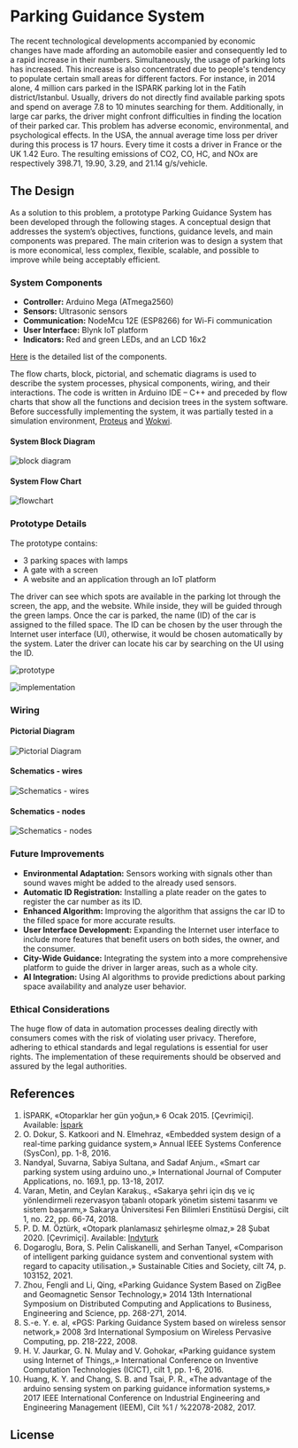 # Parking Guidance System

The recent technological developments accompanied by economic changes have made affording an automobile easier and consequently led to a rapid increase in their numbers. Simultaneously, the usage of parking lots has increased. This increase is also concentrated due to people's tendency to populate certain small areas for different factors. For instance, in 2014 alone, 4 million cars parked in the ISPARK parking lot in the Fatih district/Istanbul. Usually, drivers do not directly find available parking spots and spend on average 7.8 to 10 minutes searching for them. Additionally, in large car parks, the driver might confront difficulties in finding the location of their parked car. This problem has adverse economic, environmental, and psychological effects. In the USA, the annual average time loss per driver during this process is 17 hours. Every time it costs a driver in France or the UK 1.42 Euro. The resulting emissions of CO2, CO, HC, and NOx are respectively 398.71, 19.90, 3.29, and 21.14 g/s/vehicle.

## The Design

As a solution to this problem, a prototype Parking Guidance System has been developed through the following stages. A conceptual design that addresses the system’s objectives, functions, guidance levels, and main components was prepared. The main criterion was to design a system that is more economical, less complex, flexible, scalable, and possible to improve while being acceptably efficient.

### System Components

- **Controller:** Arduino Mega (ATmega2560)
- **Sensors:** Ultrasonic sensors
- **Communication:** NodeMcu 12E (ESP8266) for Wi-Fi communication
- **User Interface:** Blynk IoT platform
- **Indicators:** Red and green LEDs, and an LCD 16x2

[Here](./drawings/fritzing/components-list.md) is the detailed list of the components.

The flow charts, block, pictorial, and schematic diagrams is used to describe the system processes, physical components, wiring, and their interactions. The code is written in Arduino IDE – C++ and preceded by flow charts that show all the functions and decision trees in the system software. Before successfully implementing the system, it was partially tested in a simulation environment, [Proteus](./drawings/proteus/) and [Wokwi](https://wokwi.com/projects/333014911768592980).

#### System Block Diagram

![block diagram](./drawings/system%20block%20diagram.svg)

#### System Flow Chart

![flowchart](./drawings/PGS%20flowchart.svg)

### Prototype Details

The prototype contains:

- 3 parking spaces with lamps
- A gate with a screen
- A website and an application through an IoT platform

The driver can see which spots are available in the parking lot through the screen, the app, and the website. While inside, they will be guided through the green lamps. Once the car is parked, the name (ID) of the car is assigned to the filled space. The ID can be chosen by the user through the Internet user interface (UI), otherwise, it would be chosen automatically by the system. Later the driver can locate his car by searching on the UI using the ID.

![prototype](./drawings/prototype.jpg)

![implementation](./drawings/implementation.jpeg)

### Wiring

#### Pictorial Diagram

![Pictorial Diagram](./drawings/Pictorial%20Diagram.png)

#### Schematics - wires

![Schematics - wires](./drawings/schematic%20wire.png)

#### Schematics - nodes

![Schematics - nodes](./drawings/schematic%20node.png)

### Future Improvements

- **Environmental Adaptation:** Sensors working with signals other than sound waves might be added to the already used sensors.
- **Automatic ID Registration:** Installing a plate reader on the gates to register the car number as its ID.
- **Enhanced Algorithm:** Improving the algorithm that assigns the car ID to the filled space for more accurate results.
- **User Interface Development:** Expanding the Internet user interface to include more features that benefit users on both sides, the owner, and the consumer.
- **City-Wide Guidance:** Integrating the system into a more comprehensive platform to guide the driver in larger areas, such as a whole city.
- **AI Integration:** Using AI algorithms to provide predictions about parking space availability and analyze user behavior.

### Ethical Considerations

The huge flow of data in automation processes dealing directly with consumers comes with the risk of violating user privacy. Therefore, adhering to ethical standards and legal regulations is essential for user rights. The implementation of these requirements should be observed and assured by the legal authorities.

## References

1. İSPARK, «Otoparklar her gün yoğun,» 6 Ocak 2015. [Çevrimiçi]. Available: [İspark](https://ispark.istanbul/)
2. O. Dokur, S. Katkoori and N. Elmehraz, «Embedded system design of a real-time parking guidance system,» Annual IEEE Systems Conference (SysCon), pp. 1-8, 2016.
3. Nandyal, Suvarna, Sabiya Sultana, and Sadaf Anjum., «Smart car parking system using arduino uno.,» International Journal of Computer Applications, no. 169.1, pp. 13-18, 2017.
4. Varan, Metin, and Ceylan Karakuş., «Sakarya şehri için dış ve iç yönlendirmeli rezervasyon tabanlı otopark yönetim sistemi tasarımı ve sistem başarımı,» Sakarya Üniversitesi Fen Bilimleri Enstitüsü Dergisi, cilt 1, no. 22, pp. 66-74, 2018.
5. P. D. M. Öztürk, «Otopark planlamasız şehirleşme olmaz,» 28 Şubat 2020. [Çevrimiçi]. Available: [Indyturk](https://www.indyturk.com/)
6. Dogaroglu, Bora, S. Pelin Caliskanelli, and Serhan Tanyel, «Comparison of intelligent parking guidance system and conventional system with regard to capacity utilisation.,» Sustainable Cities and Society, cilt 74, p. 103152, 2021.
7. Zhou, Fengli and Li, Qing, «Parking Guidance System Based on ZigBee and Geomagnetic Sensor Technology,» 2014 13th International Symposium on Distributed Computing and Applications to Business, Engineering and Science, pp. 268-271, 2014.
8. S.-e. Y. e. al, «PGS: Parking Guidance System based on wireless sensor network,» 2008 3rd International Symposium on Wireless Pervasive Computing, pp. 218-222, 2008.
9. H. V. Jaurkar, G. N. Mulay and V. Gohokar, «Parking guidance system using Internet of Things,,» International Conference on Inventive Computation Technologies (ICICT), cilt 1, pp. 1-6, 2016.
10. Huang, K. Y. and Chang, S. B. and Tsai, P. R., «The advantage of the arduino sensing system on parking guidance information systems,» 2017 IEEE International Conference on Industrial Engineering and Engineering Management (IEEM), Cilt %1 / %22078-2082, 2017.

## License

